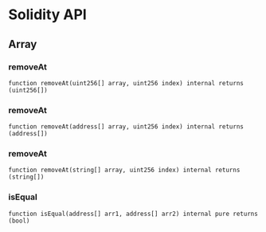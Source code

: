 # Solidity API

## Array

### removeAt

```solidity
function removeAt(uint256[] array, uint256 index) internal returns (uint256[])
```

### removeAt

```solidity
function removeAt(address[] array, uint256 index) internal returns (address[])
```

### removeAt

```solidity
function removeAt(string[] array, uint256 index) internal returns (string[])
```

### isEqual

```solidity
function isEqual(address[] arr1, address[] arr2) internal pure returns (bool)
```

